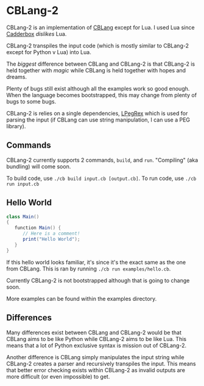 # CBLang-2

CBLang-2 is an implementation of [CBLang](https://github.com/Ceebox/cbLang) except for Lua.
I used Lua since [Cadderbox](https://www.youtube.com/c/Chadderbox) *dislikes* Lua.

CBLang-2 transpiles the input code (which is mostly similar to CBLang-2 except for Python v Lua) into Lua.

The *biggest* difference between CBLang and CBLang-2 is that CBLang-2 is held together with *magic* while
CBLang is held together with hopes and dreams.

Plenty of bugs still exist although all the examples work so good enough. When the language becomes bootstrapped,
this may change from plenty of bugs to some bugs.

CBLang-2 is relies on a single dependencies, [LPegRex](https://github.com/edubart/lpegrex) which is used for
parsing the input (if CBLang can use string manipulation, I can use a PEG library).

## Commands

CBLang-2 currently supports 2 commands, `build`, and `run`. "Compiling" (aka bundling) will come soon.

To build code, use `./cb build input.cb [output.cb]`.
To run code, use `./cb run input.cb`

## Hello World

```c#
class Main()
{
   function Main() {
      // Here is a comment!
      print("Hello World");
   }
}
```

If this hello world looks familiar, it's since it's the exact same as the one from CBLang.
This is ran by running `./cb run examples/hello.cb`.

Currently CBLang-2 is not bootstrapped although that is going to change soon.

More examples can be found within the examples directory.

## Differences

Many differences exist between CBLang and CBLang-2 would be that CBLang aims to
be like Python while CBLang-2 aims to be like Lua. This means that a lot of Python 
exclusive syntax is mission out of CBLang-2.

Another difference is CBLang simply manipulates the input string while CBLang-2 creates
a parser and recursively transpiles the input. This means that better error checking exists
within CBLang-2 as invalid outputs are more difficult (or even impossible) to get.

